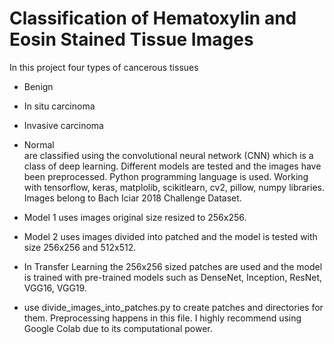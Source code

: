 # Classification of Hematoxylin and Eosin Stained Tissue Images

In this project four types of cancerous tissues
- Benign
- In situ carcinoma
- Invasive carcinoma
- Normal <br> 
are classified using the convolutional neural network (CNN) which is a class of deep learning. Different models are tested and the images have been preprocessed. 
Python programming language is used.
Working with tensorflow, keras, matplolib, scikitlearn, cv2, pillow, numpy libraries.
Images belong to Bach Iciar 2018 Challenge Dataset.

- Model 1 uses images original size resized to 256x256.
- Model 2 uses images divided into patched and the model is tested with size 256x256 and 512x512.
- In Transfer Learning the 256x256 sized patches are used and the model is trained with pre-trained models such as DenseNet, Inception, ResNet, VGG16, VGG19.
- use divide_images_into_patches.py to create patches and directories for them. Preprocessing happens in this file.
I highly recommend using Google Colab due to its computational power.



